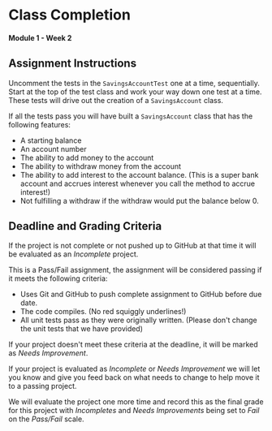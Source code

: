 # Class Completion
#### Module 1 - Week 2

## Assignment Instructions
Uncomment the tests in the `SavingsAccountTest` one at a time, sequentially.
Start at the top of the test class and work your way down one test at a time.
These tests will drive out the creation of a `SavingsAccount` class.

If all the tests pass you will have built a `SavingsAccount` class that has the following features:
 - A starting balance
 - An account number
 - The ability to add money to the account
 - The ability to withdraw money from the account
 - The ability to add interest to the account balance.  (This is a super bank account and accrues interest whenever you call the method to accrue interest!)
 - Not fulfilling a withdraw if the withdraw would put the balance below 0.
 
## Deadline and Grading Criteria

If the project is not complete or not pushed up to GitHub at that time it will be evaluated as an _Incomplete_ project.

This is a Pass/Fail assignment, the assignment will be considered passing if it meets the following criteria:
- Uses Git and GitHub to push complete assignment to GitHub before due date.
- The code compiles.  (No red squiggly underlines!)
- All unit tests pass as they were originally written. (Please don't change the unit tests that we have provided)

If your project doesn't meet these criteria at the deadline, it will be marked as _Needs Improvement_.

If your project is evaluated as _Incomplete_ or _Needs Improvement_ we will let you know and give you feed back on what needs to change to help move it to a passing project.

We will evaluate the project one more time and record this as the final grade for this project with _Incompletes_ and _Needs Improvements_ being set to _Fail_ on the _Pass/Fail_ scale.
